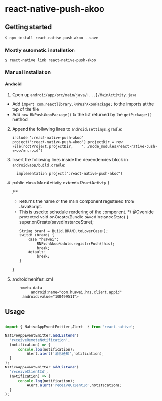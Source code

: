 
# react-native-push-akoo

## Getting started

`$ npm install react-native-push-akoo --save`

### Mostly automatic installation

`$ react-native link react-native-push-akoo`

### Manual installation



#### Android

1. Open up `android/app/src/main/java/[...]/MainActivity.java`
  - Add `import com.reactlibrary.RNPushAkooPackage;` to the imports at the top of the file
  - Add `new RNPushAkooPackage()` to the list returned by the `getPackages()` method
2. Append the following lines to `android/settings.gradle`:
  	```
  	include ':react-native-push-akoo'
  	project(':react-native-push-akoo').projectDir = new File(rootProject.projectDir, 	'../node_modules/react-native-push-akoo/android')
  	```
3. Insert the following lines inside the dependencies block in `android/app/build.gradle`:
  	```
      implementation project(":react-native-push-akoo")
  	```
4. public class MainActivity extends ReactActivity {

    /**
     * Returns the name of the main component registered from JavaScript.
     * This is used to schedule rendering of the component.
     */
    @Override
    protected void onCreate(Bundle savedInstanceState) {
        super.onCreate(savedInstanceState);
		````
        String brand = Build.BRAND.toLowerCase();
        switch (brand) {
            case "huawei":
                RNPushAkooModule.registerPush(this);
                break;
            default:
                break;
        }
        `````            
    }
5. androidmenifest.xml
````
       <meta-data
            android:name="com.huawei.hms.client.appid"
        android:value="100499511">
`````


## Usage
```javascript

import { NativeAppEventEmitter,Alert  } from 'react-native';

NativeAppEventEmitter.addListener(
  'receiveRemoteNotification',
  (notification) => {
      console.log(notification);
          Alert.alert('消息通知',notification);
  }
);
NativeAppEventEmitter.addListener(
  'receiveClientId',
  (notification) => {
      console.log(notification);
          Alert.alert('receiveClientId',notification);
  }
);
```
  